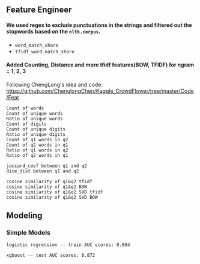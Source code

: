 ## Feature Engineer

#### We used regex to exclude punctuations in the strings and  filtered out the stopwords based on the `nltk.corpus`.

* `word_match_share`
* `tfidf_word_match_share`


#### Added Counting, Distance and more tfidf features(BOW, TFIDF) for ngram = 1, 2, 3
Following ChengLong's idea and code: https://github.com/ChenglongChen/Kaggle_CrowdFlower/tree/master/Code/Feat
```
Count of words
Count of unique words
Ratio of unique words
Count of digits
Count of unique digits
Ratio of unique digits
Count of q1 words in q2
Count of q2 words in q1
Ratio of q1 words in q2
Ratio of q2 words in q1
```

```
jaccard_coef between q1 and q2
dice_dist between q1 and q2
```

```
cosine similarity of q1&q2 tfidf
cosine similarity of q1&q2 BOW
cosine similarity of q1&q2 SVD tfidf
cosine similarity of q1&q2 SVD BOW
```


##  Modeling 

### Simple Models

```
logistic regression -- train AUC scores: 0.804

xgboost -- test AUC scores: 0.872
```
